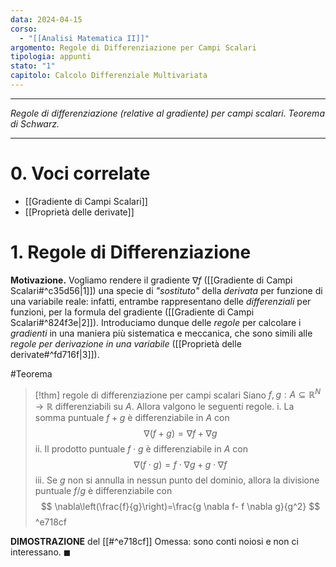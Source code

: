 ```yaml
---
data: 2024-04-15
corso:
  - "[[Analisi Matematica II]]"
argomento: Regole di Differenziazione per Campi Scalari
tipologia: appunti
stato: "1"
capitolo: Calcolo Differenziale Multivariata
---
```

- - -
*Regole di differenziazione (relative al gradiente) per campi scalari. Teorema di Schwarz.*
- - -
# 0. Voci correlate
- [[Gradiente di Campi Scalari]]
- [[Proprietà delle derivate]]
# 1. Regole di Differenziazione
**Motivazione.** Vogliamo rendere il gradiente $\nabla f$ ([[Gradiente di Campi Scalari#^c35d56|1]]) una specie di *"sostituto"* della *derivata* per funzione di una variabile reale: infatti, entrambe rappresentano delle *differenziali* per funzioni, per la formula del gradiente ([[Gradiente di Campi Scalari#^824f3e|2]]). Introduciamo dunque delle *regole* per calcolare i *gradienti* in una maniera più sistematica e meccanica, che sono simili alle *regole per derivazione in una variabile* ([[Proprietà delle derivate#^fd716f|3]]).

#Teorema 
> [!thm] regole di differenziazione per campi scalari
> Siano $f, g:A \subseteq \mathbb{R}^N \longrightarrow \mathbb{R}$ differenziabili su $A$. Allora valgono le seguenti regole.
> i. La somma puntuale $f+g$ è differenziabile in $A$ con
> $$
> \nabla (f+g)=\nabla f + \nabla g
> $$
> ii. Il prodotto puntuale $f \cdot g$ è differenziabile in $A$ con
> $$
> \nabla (f\cdot g)=f \cdot \nabla g + g \cdot \nabla f
> $$
> iii. Se $g$ non si annulla in nessun punto del dominio, allora la divisione puntuale $f / g$ è differenziabile con
> $$
> \nabla\left(\frac{f}{g}\right)=\frac{g \nabla f- f \nabla g}{g^2}
> $$
^e718cf

**DIMOSTRAZIONE** del [[#^e718cf]]
Omessa: sono conti noiosi e non ci interessano. $\blacksquare$
